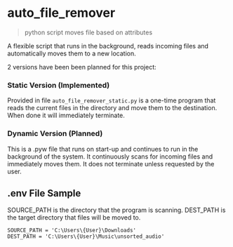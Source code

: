 # auto_file_remover

> python script moves file based on attributes

A flexible script that runs in the background, reads incoming files and automatically moves them to a new location.

2 versions have been been planned for this project:

### Static Version (Implemented)

Provided in file ```auto_file_remover_static.py``` is a one-time program that reads the current files in the directory and move them to the destination. When done it will immediately terminate.

### Dynamic Version (Planned)

This is a .pyw file that runs on start-up and continues to run in the background of the system. It continuously scans for incoming files and immediately moves them. It does not terminate unless requested by the user.

## .env File Sample

SOURCE_PATH is the directory that the program is scanning.
DEST_PATH is the target directory that files will be moved to.

```
SOURCE_PATH = 'C:\Users\{User}\Downloads'
DEST_PATH = 'C:\Users\{User}\Music\unsorted_audio'
```
